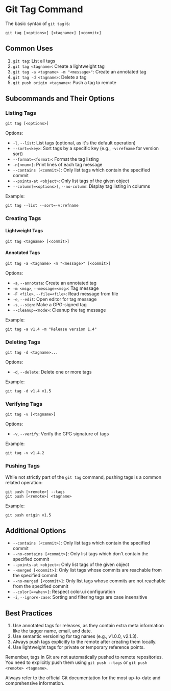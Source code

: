 # Git Tag Command

The basic syntax of `git tag` is:

```
git tag [<options>] [<tagname>] [<commit>]
```

## Common Uses

1. `git tag`: List all tags
2. `git tag <tagname>`: Create a lightweight tag
3. `git tag -a <tagname> -m "<message>"`: Create an annotated tag
4. `git tag -d <tagname>`: Delete a tag
5. `git push origin <tagname>`: Push a tag to remote

## Subcommands and Their Options

### Listing Tags

```
git tag [<options>]
```

Options:

- `-l`, `--list`: List tags (optional, as it's the default operation)
- `--sort=<key>`: Sort tags by a specific key (e.g., `-v:refname` for version sort)
- `--format=<format>`: Format the tag listing
- `-n[<num>]`: Print <num> lines of each tag message
- `--contains [<commit>]`: Only list tags which contain the specified commit
- `--points-at <object>`: Only list tags of the given object
- `--column[=<options>]`, `--no-column`: Display tag listing in columns

Example:

```
git tag --list --sort=-v:refname
```

### Creating Tags

#### Lightweight Tags

```
git tag <tagname> [<commit>]
```

#### Annotated Tags

```
git tag -a <tagname> -m "<message>" [<commit>]
```

Options:

- `-a`, `--annotate`: Create an annotated tag
- `-m <msg>`, `--message=<msg>`: Tag message
- `-F <file>`, `--file=<file>`: Read message from file
- `-e`, `--edit`: Open editor for tag message
- `-s`, `--sign`: Make a GPG-signed tag
- `--cleanup=<mode>`: Cleanup the tag message

Example:

```
git tag -a v1.4 -m "Release version 1.4"
```

### Deleting Tags

```
git tag -d <tagname>...
```

Options:

- `-d`, `--delete`: Delete one or more tags

Example:

```
git tag -d v1.4 v1.5
```

### Verifying Tags

```
git tag -v [<tagname>]
```

Options:

- `-v`, `--verify`: Verify the GPG signature of tags

Example:

```
git tag -v v1.4.2
```

### Pushing Tags

While not strictly part of the `git tag` command, pushing tags is a common related operation:

```
git push [<remote>] --tags
git push [<remote>] <tagname>
```

Example:

```
git push origin v1.5
```

## Additional Options

- `--contains [<commit>]`: Only list tags which contain the specified commit
- `--no-contains [<commit>]`: Only list tags which don't contain the specified commit
- `--points-at <object>`: Only list tags of the given object
- `--merged [<commit>]`: Only list tags whose commits are reachable from the specified commit
- `--no-merged [<commit>]`: Only list tags whose commits are not reachable from the specified commit
- `--color[=<when>]`: Respect color.ui configuration
- `-i`, `--ignore-case`: Sorting and filtering tags are case insensitive

## Best Practices

1. Use annotated tags for releases, as they contain extra meta information like the tagger name, email, and date.
2. Use semantic versioning for tag names (e.g., v1.0.0, v2.1.3).
3. Always push tags explicitly to the remote after creating them locally.
4. Use lightweight tags for private or temporary reference points.

Remember, tags in Git are not automatically pushed to remote repositories. You need to explicitly push them using `git push --tags` or `git push <remote> <tagname>`.

Always refer to the official Git documentation for the most up-to-date and comprehensive information.
